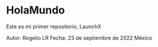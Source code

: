 # HolaMundo
Este es mi primer repositorio, LaunchX

Autor: Rogelio LR
Fecha: 23 de septiembre de 2022
México
